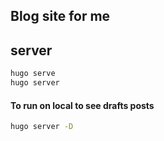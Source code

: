 ## Blog site for me




## server 

```bash
hugo serve
hugo server


```

#### To run on local to see drafts posts
```bash
hugo server -D
```